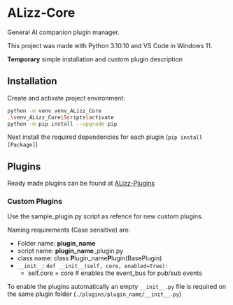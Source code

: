 # ALizz-Core
General AI companion plugin manager.

This project was made with Python 3.10.10 and VS Code in Windows 11.

**Temporary** simple installation and custom plugin description   

## Installation
Create and activate project environment:
```bash
python -m venv venv_ALizz_Core
.\venv_ALizz_Core\Scripts\activate
python -m pip install --upgrade pip
```
Next install the required dependencies for each plugin (`pip install [Package]`)


## Plugins
Ready made plugins can be found at [ALizz-Plugins](https://github.com/Lizza-Celestia/ALizz-Plugins)

### Custom Plugins
Use the sample_plugin.py script as refence for new custom plugins. 

Naming requirements (Case sensitive) are:
- Folder name: **plugin_name**
- script name: **plugin_name**_plugin.py
- class name: class **P**lugin_name**P**lugin(BasePlugin)
- `__init__`: `def __init__(self, core, enabled=True):`
    - self.core = core        # enables the event_bus for pub/sub events

To enable the plugins automatically an empty `__init__.py` file is required on the same plugin folder (`./plugins/plugin_name/__init__.py`)
